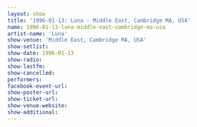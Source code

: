 ```yaml
---
layout: show
title: '1996-01-13: Luna - Middle East, Cambridge MA, USA'
name: 1996-01-13-luna-middle-east-cambridge-ma-usa
artist-name: 'Luna'
show-venue: 'Middle East, Cambridge MA, USA'
show-setlist: 
show-date: 1996-01-13
show-radio: 
show-lastfm: 
show-cancelled: 
performers: 
facebook-event-url: 
show-poster-url: 
show-ticket-url: 
show-venue-website: 
show-additional: 
---
```


